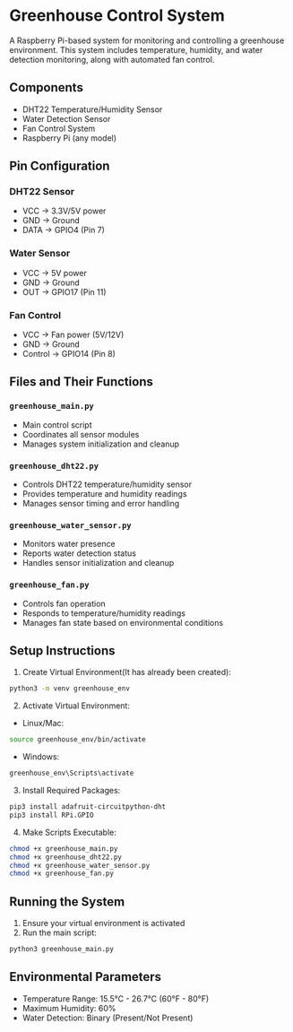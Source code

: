 # Greenhouse Control System

A Raspberry Pi-based system for monitoring and controlling a greenhouse environment. This system includes temperature, humidity, and water detection monitoring, along with automated fan control.

## Components

- DHT22 Temperature/Humidity Sensor
- Water Detection Sensor
- Fan Control System
- Raspberry Pi (any model)

## Pin Configuration

### DHT22 Sensor
- VCC → 3.3V/5V power
- GND → Ground
- DATA → GPIO4 (Pin 7)

### Water Sensor
- VCC → 5V power
- GND → Ground
- OUT → GPIO17 (Pin 11)

### Fan Control
- VCC → Fan power (5V/12V)
- GND → Ground
- Control → GPIO14 (Pin 8)

## Files and Their Functions

### `greenhouse_main.py`
- Main control script
- Coordinates all sensor modules
- Manages system initialization and cleanup

### `greenhouse_dht22.py`
- Controls DHT22 temperature/humidity sensor
- Provides temperature and humidity readings
- Manages sensor timing and error handling

### `greenhouse_water_sensor.py`
- Monitors water presence
- Reports water detection status
- Handles sensor initialization and cleanup

### `greenhouse_fan.py`
- Controls fan operation
- Responds to temperature/humidity readings
- Manages fan state based on environmental conditions

## Setup Instructions

1. Create Virtual Environment(It has already been created):
```bash
python3 -m venv greenhouse_env
```

2. Activate Virtual Environment:
- Linux/Mac:
```bash
source greenhouse_env/bin/activate
```
- Windows:
```bash
greenhouse_env\Scripts\activate
```

3. Install Required Packages:
```bash
pip3 install adafruit-circuitpython-dht
pip3 install RPi.GPIO
```

4. Make Scripts Executable:
```bash
chmod +x greenhouse_main.py
chmod +x greenhouse_dht22.py
chmod +x greenhouse_water_sensor.py
chmod +x greenhouse_fan.py
```

## Running the System

1. Ensure your virtual environment is activated
2. Run the main script:
```bash
python3 greenhouse_main.py
```

## Environmental Parameters

- Temperature Range: 15.5°C - 26.7°C (60°F - 80°F)
- Maximum Humidity: 60%
- Water Detection: Binary (Present/Not Present)
